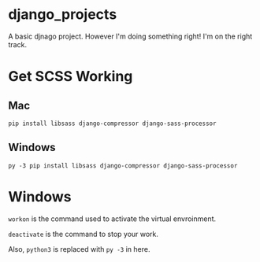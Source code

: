 # django_projects
A basic djnago project. However I'm doing something right! I'm on the right track.

# Get SCSS Working
## Mac

```
pip install libsass django-compressor django-sass-processor
```

## Windows
```
py -3 pip install libsass django-compressor django-sass-processor
```

# Windows
```workon``` is the command used to activate the virtual envroinment.

```deactivate``` is the command to stop your work.

Also, ```python3``` is replaced with ```py -3``` in here.